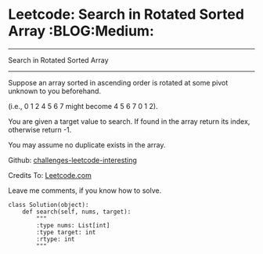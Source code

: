 # Leetcode: Search in Rotated Sorted Array     :BLOG:Medium:


---

Search in Rotated Sorted Array  

---

Suppose an array sorted in ascending order is rotated at some pivot unknown to you beforehand.  

(i.e., 0 1 2 4 5 6 7 might become 4 5 6 7 0 1 2).  

You are given a target value to search. If found in the array return its index, otherwise return -1.  

You may assume no duplicate exists in the array.  

Github: [challenges-leetcode-interesting](https://github.com/DennyZhang/challenges-leetcode-interesting/tree/master/search-in-rotated-sorted-array)  

Credits To: [Leetcode.com](https://leetcode.com/problems/search-in-rotated-sorted-array/description/)  

Leave me comments, if you know how to solve.  

    class Solution(object):
        def search(self, nums, target):
            """
            :type nums: List[int]
            :type target: int
            :rtype: int
            """
